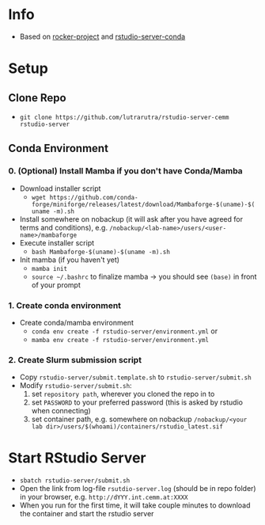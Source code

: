 # Info

- Based on [rocker-project](https://rocker-project.org/use/singularity.html) and [rstudio-server-conda](https://github.com/grst/rstudio-server-conda)


# Setup


## Clone Repo
- `git clone https://github.com/lutrarutra/rstudio-server-cemm rstudio-server`

## Conda Environment

### 0. (Optional) Install Mamba if you don't have Conda/Mamba
- Download installer script
    - `wget https://github.com/conda-forge/miniforge/releases/latest/download/Mambaforge-$(uname)-$(uname -m).sh`
- Install somewhere on nobackup (it will ask after you have agreed for terms and conditions),
e.g. `/nobackup/<lab-name>/users/<user-name>/mambaforge`
- Execute installer script
    - `bash Mambaforge-$(uname)-$(uname -m).sh`
- Init mamba (if you haven't yet)
    - `mamba init`
    - `source ~/.bashrc` to finalize mamba -> you should see `(base)` in front of your prompt

### 1. Create conda environment
- Create conda/mamba environment
    - `conda env create -f rstudio-server/environment.yml`
    or
    - `mamba env create -f rstudio-server/environment.yml`

### 2. Create Slurm submission script
- Copy  `rstudio-server/submit.template.sh` to `rstudio-server/submit.sh`
- Modify `rstudio-server/submit.sh`:
    1. set `repository path`, wherever you cloned the repo in to
    2. set `PASSWORD` to your preferred password (this is asked by rstudio when connecting)
    3. set container path, e.g. somewhere on nobackup `/nobackup/<your lab dir>/users/$(whoami)/containers/rstudio_latest.sif`

# Start RStudio Server
- `sbatch rstudio-server/submit.sh`
- Open the link from log-file `rsutdio-server.log` (should be in repo folder) in your browser, e.g. `http://dYYY.int.cemm.at:XXXX`
- When you run for the first time, it will take couple minutes to download the container and start the rstudio server






